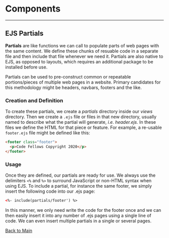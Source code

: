 # Components
---
## EJS Partials

**Partials** are like functions we can call to populate parts of web pages with the same content. We define these chunks of resuable code in a separate file and then include that file whenever we need it. Partials are also native to EJS, as opposed to layouts, which requires an additional package to be installed before use.

Partials can be used to pre-construct common or repeatable portions/pieces of multiple web pages in a website. Primary candidates for this methodology might be headers, navbars, footers and the like.

### Creation and Definition

To create these partials, we create a *partials* directory inside our *views* directory. Then we create a `.ejs` file or files in that new directory, usually named to describe what the partial will generate, *i.e. header.ejs*. In these files we define the HTML for that piece or feature. For example, a re-usable `footer.ejs` file might be defined like this:

```html
<footer class="footer">
  <p>Code Fellows Copyright 2020</p>
</footer>
```

### Usage

Once they are defined, our partials are ready for use. We always use the delimiters `<%` and `%>` to surround JavaScript or non-HTML syntax when using EJS. To include a partial, for instance the same footer, we simply insert the following code into our .ejs page:

```html
<%- include(partials/footer') %>
```

In this manner, we only need write the code for the footer once and we can then easily insert it into any number of .ejs pages using a single line of code. We can even insert multiple partials in a single or several pages.

[Back to Main](../README.md)